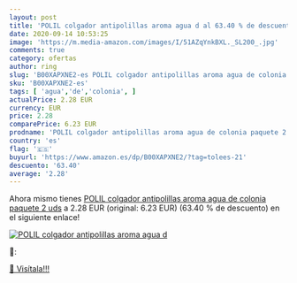 ```yaml
---
layout: post
title: 'POLIL colgador antipolillas aroma agua d al 63.40 % de descuento'
date: 2020-09-14 10:53:25
image: 'https://m.media-amazon.com/images/I/51AZqYnkBXL._SL200_.jpg'
comments: true
category: ofertas
author: ring
slug: 'B00XAPXNE2-es POLIL colgador antipolillas aroma agua de colonia paquete...'
sku: 'B00XAPXNE2-es'
tags: [ 'agua','de','colonia', ]
actualPrice: 2.28 EUR
currency: EUR
price: 2.28
comparePrice: 6.23 EUR
prodname: 'POLIL colgador antipolillas aroma agua de colonia paquete 2 uds'
country: 'es'
flag: '🇪🇸'
buyurl: 'https://www.amazon.es/dp/B00XAPXNE2/?tag=tolees-21'
descuento: '63.40'
average: '2.28'
---
```


Ahora mismo tienes [POLIL colgador antipolillas aroma agua de colonia paquete 2 uds](https://www.amazon.es/dp/B00XAPXNE2/?tag=tolees-21) a 2.28 EUR (original: 6.23 EUR) (63.40 %  de descuento) en el siguiente enlace!

[![POLIL colgador antipolillas aroma agua d](https://m.media-amazon.com/images/I/51AZqYnkBXL._SL200_.jpg)](https://www.amazon.es/dp/B00XAPXNE2/?tag=tolees-21)

🔎:


[🛒 Visítala!!!](https://www.amazon.es/dp/B00XAPXNE2/?tag=tolees-21)
